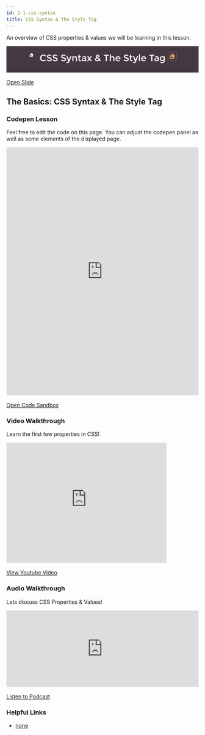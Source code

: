 ```yaml
---
id: 2-1-css-syntax
title: CSS Syntax & The Style Tag
---
```



<section class="inner-section">

<p>An overview of CSS properties & values we will be learning in this lesson.</p>

<img src="https://raw.githubusercontent.com/lennyroyroy/basics-image/master/Basics Screenshots/1-css-syntax.png"/>


<a href="https://slides.com/lennyroyroy/deck-1#/3" target="_blank" class="button live-button">Open Slide</a>

</section>



<section class="inner-section">

<h2>The Basics: CSS Syntax & The Style Tag</h2>

</section>



<section class="inner-section">

<h3>Codepen Lesson</h3>

<p>Feel free to edit the code on this page. You can adjust the codepen panel as well as some elements of the displayed page.</p>

<iframe src="https://codesandbox.io/embed/css-syntax-the-basics-6yhon?fontsize=14" title="CSS-Syntax-The-Basics" allow="geolocation; microphone; camera; midi; vr; accelerometer; gyroscope; payment; ambient-light-sensor; encrypted-media; usb" style="width:100%; height:650px; border:0; border-radius: 4px; overflow:hidden;" sandbox="allow-modals allow-forms allow-popups allow-scripts allow-same-origin"></iframe>


<a href="https://codesandbox.io/s/css-syntax-the-basics-6yhon?from-embed" target="_blank" class="button live-button">Open Code Sandbox</a>



</section>



<section class="inner-section">

<h3>Video Walkthrough</h3>

<p>Learn the first few properties in CSS!</p>

<div class="video-responsive">
    <iframe width="420" height="315" src="https://www.youtube.com/embed/zSgrMg4IQ10?autoplay=0&rel=0" frameborder="0" allowfullscreen></iframe>
</div>


<a href="https://youtu.be/zSgrMg4IQ10" target="_blank" class="button live-button">View Youtube Video</a>


</section>



<section class="inner-section">

<h3>Audio Walkthrough</h3> 

<p>Lets discuss CSS Properties & Values!</p>

<iframe src="https://open.spotify.com/embed-podcast/episode/5HE6EMiF2XE7mUY7JxVDY0" width="100%" height="200" frameborder="0" allowtransparency="true" allow="encrypted-media"></iframe>


<a href="https://anchor.fm/lennyroy-robles4/episodes/The-Basics-CSS-Syntax--The-Style-Tag-e4gdug" target="_blank" class="button live-button">Listen to Podcast</a>

</section>


<section class="inner-section">

<h3>Helpful Links</h3>
<ul>
    <li>
      <a href="none" target="_blank">none</a>
    </li>
</ul>

</section>
